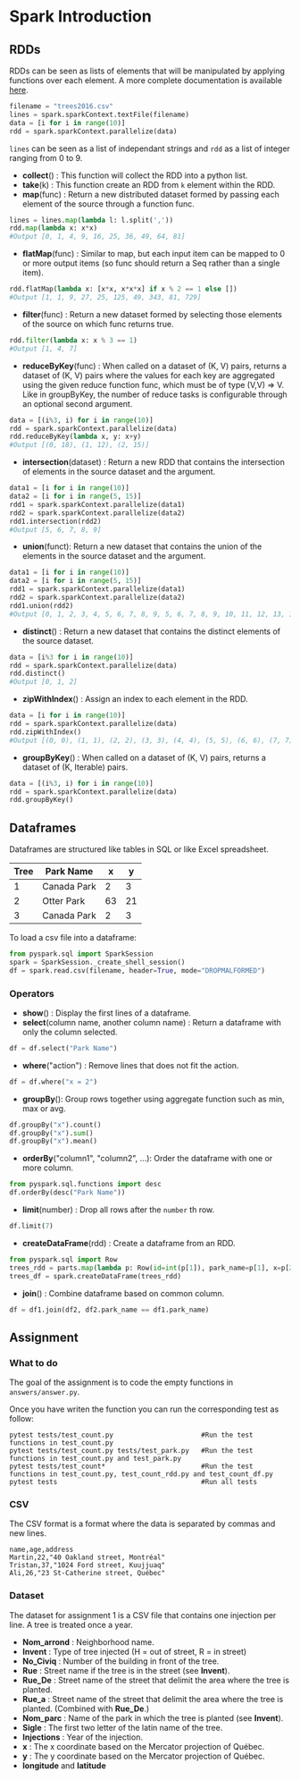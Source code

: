 # Spark Introduction

## RDDs
RDDs can be seen as lists of elements that will be manipulated by applying functions over each element.
A more complete documentation is available [here](http://spark.apache.org/docs/latest/rdd-programming-guide.html).

```python
filename = "trees2016.csv"
lines = spark.sparkContext.textFile(filename)
data = [i for i in range(10)]
rdd = spark.sparkContext.parallelize(data)
```
`lines` can be seen as a list of independant strings and `rdd` as a list of integer ranging from 0 to 9.

- **collect**() : This function will collect the RDD into a python list.
- **take**(k) : This function create an RDD from `k` element within the RDD.
- **map**(func) : Return a new distributed dataset formed by passing each element of the source through a function func.
```python
lines = lines.map(lambda l: l.split(','))
rdd.map(lambda x: x*x)
#Output [0, 1, 4, 9, 16, 25, 36, 49, 64, 81]
```
- **flatMap**(func) : Similar to map, but each input item can be mapped to 0 or more output items (so func should return a Seq rather than a single item).
```python
rdd.flatMap(lambda x: [x*x, x*x*x] if x % 2 == 1 else [])
#Output [1, 1, 9, 27, 25, 125, 49, 343, 81, 729]
```

- **filter**(func) : Return a new dataset formed by selecting those elements of the source on which func returns true.
```python
rdd.filter(lambda x: x % 3 == 1)
#Output [1, 4, 7]
```
- **reduceByKey**(func) : 	When called on a dataset of (K, V) pairs, returns a dataset of (K, V) pairs where the values for each key are aggregated using the given reduce function func, which must be of type (V,V) => V. Like in groupByKey, the number of reduce tasks is configurable through an optional second argument.
```python
data = [(i%3, i) for i in range(10)]
rdd = spark.sparkContext.parallelize(data)
rdd.reduceByKey(lambda x, y: x+y)
#Output [(0, 18), (1, 12), (2, 15)]
```
- **intersection**(dataset) : Return a new RDD that contains the intersection of elements in the source dataset and the argument.
```python
data1 = [i for i in range(10)]
data2 = [i for i in range(5, 15)]
rdd1 = spark.sparkContext.parallelize(data1)
rdd2 = spark.sparkContext.parallelize(data2)
rdd1.intersection(rdd2)
#Output [5, 6, 7, 8, 9]
```

- **union**(funct): Return a new dataset that contains the union of the elements in the source dataset and the argument.
```python
data1 = [i for i in range(10)]
data2 = [i for i in range(5, 15)]
rdd1 = spark.sparkContext.parallelize(data1)
rdd2 = spark.sparkContext.parallelize(data2)
rdd1.union(rdd2)
#Output [0, 1, 2, 3, 4, 5, 6, 7, 8, 9, 5, 6, 7, 8, 9, 10, 11, 12, 13, 14]
```
- **distinct**() : Return a new dataset that contains the distinct elements of the source dataset.
```python
data = [i%3 for i in range(10)]
rdd = spark.sparkContext.parallelize(data)
rdd.distinct()
#Output [0, 1, 2]
```

- **zipWithIndex**() : Assign an index to each element in the RDD.
```python
data = [i for i in range(10)]
rdd = spark.sparkContext.parallelize(data)
rdd.zipWithIndex()
#Output [(0, 0), (1, 1), (2, 2), (3, 3), (4, 4), (5, 5), (6, 6), (7, 7), (8, 8), (9, 9)]
```
- **groupByKey**() : When called on a dataset of (K, V) pairs, returns a dataset of (K, Iterable<V>) pairs. 
```python
data = [(i%3, i) for i in range(10)]
rdd = spark.sparkContext.parallelize(data)
rdd.groupByKey()
```

## Dataframes
Dataframes are structured like tables in SQL or like Excel spreadsheet.

| Tree | Park Name   | x  | y  |
|------|-------------|----|----|
| 1    | Canada Park | 2  | 3  |
| 2    | Otter Park  | 63 | 21 |
| 3    | Canada Park | 2  | 3  |

To load a csv file into a dataframe:
```python
from pyspark.sql import SparkSession
spark = SparkSession._create_shell_session()
df = spark.read.csv(filename, header=True, mode="DROPMALFORMED")
```
### Operators

- **show**() : Display the first lines of a dataframe.
- **select**(column name, another column name) : Return a dataframe with only the column selected.
```python
df = df.select("Park Name")
```
- **where**("action") : Remove lines that does not fit the action.
```python
df = df.where("x = 2")
```
- **groupBy**(): Group rows together using aggregate function such as min, max or avg.
```python
df.groupBy("x").count()
df.groupBy("x").sum()
df.groupBy("x").mean()
```
- **orderBy**("column1", "column2", ...): Order the dataframe with one or more column.
```python
from pyspark.sql.functions import desc
df.orderBy(desc("Park Name"))
```
- **limit**(number) : Drop all rows after the `number` th row.
```python
df.limit(7)
```
- **createDataFrame**(rdd) : Create a dataframe from an RDD.
```python
from pyspark.sql import Row
trees_rdd = parts.map(lambda p: Row(id=int(p[1]), park_name=p[1], x=p[2], y=p[3]))
trees_df = spark.createDataFrame(trees_rdd)
```
- **join**() : Combine dataframe based on common column.
```python
df = df1.join(df2, df2.park_name == df1.park_name)
```

## Assignment 
### What to do
The goal of the assignment is to code the empty functions in `answers/answer.py`.

Once you have writen the function you can run the corresponding test as follow:
```
pytest tests/test_count.py 						#Run the test functions in test_count.py
pytest tests/test_count.py tests/test_park.py	#Run the test functions in test_count.py and test_park.py
pytest tests/test_count*						#Run the test functions in test_count.py, test_count_rdd.py and test_count_df.py
pytest tests									#Run all tests
```
### CSV
The CSV format is a format where the data is separated by commas and new lines.
```
name,age,address
Martin,22,"40 Oakland street, Montréal"
Tristan,37,"1024 Ford street, Kuujjuaq"
Ali,26,"23 St-Catherine street, Québec"
```
### Dataset
The dataset for assignment 1 is a CSV file that contains one injection per line.
A tree is treated once a year.

- **Nom_arrond** :  Neighborhood name.
- **Invent** : Type of tree injected (H = out of street, R = in street)
- **No_Civiq** : Number of the building in front of the tree.
- **Rue** : Street name if the tree is in the street (see **Invent**).
- **Rue_De** : Street name of the street that delimit the area where the tree is planted.
- **Rue_a** : Street name of the street that delimit the area where the tree is planted. (Combined with **Rue_De**.)
- **Nom_parc** : Name of the park in which the tree is planted (see **Invent**).
- **Sigle** : The first two letter of the latin name of the tree.
- **Injections** : Year of the injection.
- **x** : The x coordinate based on the Mercator projection of Québec.
- **y** : The y coordinate based on the Mercator projection of Québec.
- **longitude** and **latitude**
